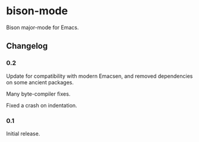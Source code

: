 # bison-mode

Bison major-mode for Emacs.

## Changelog

### 0.2

Update for compatibility with modern Emacsen, and removed dependencies
on some ancient packages.

Many byte-compiler fixes.

Fixed a crash on indentation.

### 0.1

Initial release.
